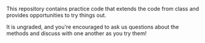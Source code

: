 This repository contains practice code that extends the code from class and
provides opportunities to try things out.

It is ungraded, and you're encouraged to ask us questions about the methods and
discuss with one another as you try them!
